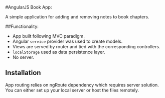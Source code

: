 #AngularJS Book App:

A simple application for adding and removing notes to book chapters.

##Functionality:

* App built following MVC paradigm.
* Angular  ```service``` provider was used to create models.
* Views are served by router and tied with the corresponding controllers. 
* ```localStorage``` used as data persistence layer.
* No server.   

## Installation

App routing relies on ngRoute dependency which requires server solution. You can either set up your local server or host the files remotely.